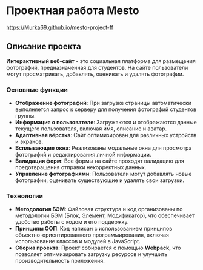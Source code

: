 # Проектная работа Mesto
https://Murka69.github.io/mesto-project-ff

## Описание проекта

**Интерактивный веб-сайт** - это социальная платформа для размещения фотографий, предназначенная для студентов. На сайте пользователи могут просматривать, добавлять, оценивать и удалять фотографии. 

### Основные функции

- **Отображение фотографий**: При загрузке страницы автоматически выполняется запрос к серверу для получения фотографий студентов группы.
- **Информация о пользователе**: Загружаются и отображаются данные текущего пользователя, включая имя, описание и аватар.
- **Адаптивная вёрстка**: Сайт оптимизирован для различных устройств и экранов.
- **Всплывающие окна**: Реализованы модальные окна для просмотра фотографий и редактирования личной информации.
- **Валидация форм**: Все формы на сайте проходят валидацию для предотвращения отправки некорректных данных.
- **Управление фотографиями**: Пользователи могут добавлять новые фотографии, оценивать существующие и удалять свои загрузки.

### Технологии

- **Методология БЭМ**: Файловая структура и код организованы по методологии БЭМ (Блок, Элемент, Модификатор), что обеспечивает удобство работы с кодом и его поддержку.
- **Принципы ООП**: Код написан с использованием принципов объектно-ориентированного программирования, включая использование классов и модулей в JavaScript.
- **Сборка проекта**: Проект собирается с помощью **Webpack**, что позволяет оптимизировать загрузку ресурсов и улучшить производительность приложения.

